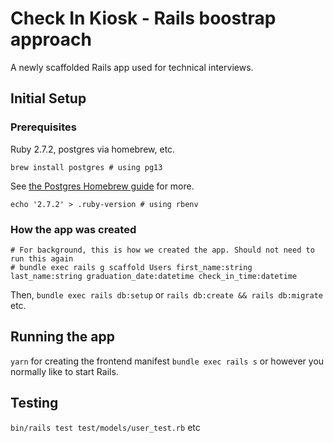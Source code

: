 # Check In Kiosk - Rails boostrap approach

A newly scaffolded Rails app used for technical interviews.

## Initial Setup

### Prerequisites

Ruby 2.7.2, postgres via homebrew, etc.

`brew install postgres # using pg13`

See [the Postgres Homebrew guide](https://wiki.postgresql.org/wiki/Homebrew) for more.

`echo '2.7.2' > .ruby-version # using rbenv`

### How the app was created

```
# For background, this is how we created the app. Should not need to run this again
# bundle exec rails g scaffold Users first_name:string last_name:string graduation_date:datetime check_in_time:datetime
```

Then, `bundle exec rails db:setup` or `rails db:create && rails db:migrate` etc.

## Running the app

`yarn` for creating the frontend manifest
`bundle exec rails s` or however you normally like to start Rails.

## Testing

`bin/rails test test/models/user_test.rb` etc
